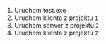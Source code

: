 ﻿1. Uruchom test.exe
2. Uruchom klienta z projektu `1`
3. Uruchom serwer z projektu `2`
4. Uruchom klienta z projektu `7`